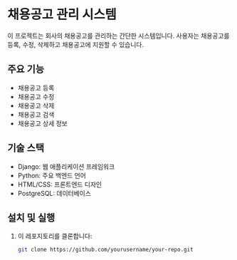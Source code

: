 # 채용공고 관리 시스템

이 프로젝트는 회사의 채용공고를 관리하는 간단한 시스템입니다. 사용자는 채용공고를 등록, 수정, 삭제하고 채용공고에 지원할 수 있습니다.

## 주요 기능

- 채용공고 등록
- 채용공고 수정
- 채용공고 삭제
- 채용공고 검색
- 채용공고 상세 정보

## 기술 스택

- Django: 웹 애플리케이션 프레임워크
- Python: 주요 백엔드 언어
- HTML/CSS: 프론트엔드 디자인
- PostgreSQL: 데이터베이스

## 설치 및 실행

1. 이 레포지토리를 클론합니다:

   ```bash
   git clone https://github.com/yourusername/your-repo.git

